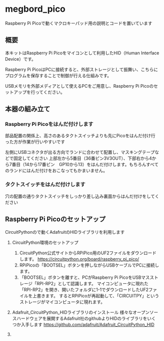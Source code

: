 # megbord_pico
Raspberry Pi Picoで動くマクロキーパッド用の説明とコードを置いています

## 概要
本キットはRaspberry Pi Picoをマイコンとして利用したHID（Human Interface Device）です。

Raspberry Pi PicoはPCに接続すると、外部ストレージとして振舞い、こちらにプログラムを保存することで制御が行える仕組みです。

USBメモリを外部メディアとして使えるPCをご用意し、Raspberry Pi Picoのセットアップを行ってください。

## 本器の組み立て
### Raspberry Pi Picoをはんだ付けします
部品配置の関係上、高さのあるタクトスイッチよりも先にPicoをはんだ付け行った方が作業が行いやすいです

左側にUSBコネクタが出る方向でランドに合わせて配置し、マスキングテープなどで固定してください
上部左から5番目（36番ピン3V3OUT）、下部右から4から7番目（14から17番ピン　GP10から13）をはんだ付けします。もちろんすべてのランドにはんだ付けをおこなってもかまいません。

### タクトスイッチをはんだ付けします
穴の配置の通りタクトスイッチをしっかり差し込み裏面からはんだ付けをしてください

## Raspberry Pi Picoのセットアップ
CircuitPythonので動くAdafruitのHIDライブラリを利用します

1. CircuitPython環境のセットアップ
    1. CircuitPython公式サイトからRPiPico用のUF2ファイルをダウンロードします。
    https://circuitpython.org/board/raspberry_pi_pico/
    2. RPiPicoの「BOOTSEL」ボタンを押しながらUSBケーブルでPCに接続します。
    3. 「BOOTSEL」ボタンを離すと、PCがRaspberry Pi PicoをUSBマスストレージ「RPI-RP2」として認識します。
    マイコンピュータに現れた「RPI-RP2」を開き、開いたフォルダに1-1でダウンロードしたUF2ファイルを上書きます。
    するとRPiPicoが再起動して、「CIRCUITPY」というストレージがマイコンピュータに現れます。
2. Adafruit_CircuitPython_HIDライブラリのインストール
  様々なオープンソースハードウェアを展開するAdafruit社のgithubよりHIDのライブラリをいくつか入手します
  https://github.com/adafruit/Adafruit_CircuitPython_HID
  
3. 
